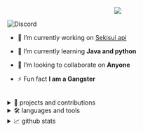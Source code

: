 <p align="center">

  <img src="https://readme-typing-svg.herokuapp.com/?lines=Hello+there,+I+am+Toxicity&center=true&width=380&height=45">

</p>

![Discord](https://discord.c99.nl/widget/theme-2/794558195921846292.png)

- 🔭 I’m currently working on [Sekisui api](https://api.sekisui.ml)

- 🌱 I’m currently learning **Java and python**

- 👯 I’m looking to collaborate on **Anyone**

- ⚡ Fun fact **I am a Gangster**
<br>

<details>
  
<summary>📡 projects and contributions</summary>
  
<h3>contributions and projects</h3>
  
[Sekisui api](https://api.sekisui.ml) this is my group's api I practically did everything but it has random output and image manipulation
 
[Alpha Cop](https://bit.ly/2Vf2SQh) alpha cop is created by my friend and I help him with some stuff on it
  <br>
  
  </details>






<details>
  
  <summary>🛠️ languages and tools</summary>

<h3 align="left">Languages and Tools:</h3>

<p align="center">

<img src="https://img.shields.io/badge/Node.JS-black?style=for-the-badge&logo=node.js" />

<img src="https://img.shields.io/badge/-HTML-black?style=for-the-badge&logo=HTML5" />

<img src="https://img.shields.io/badge/CSS-black?style=for-the-badge&logo=css3" />

<img src="https://img.shields.io/badge/Javascript-black?style=for-the-badge&logo=javascript" />
<img src="https://img.shields.io/badge/Font%20Awesome-black?style=for-the-badge&logo=Font%20Awesome" />
  <img src="https://img.shields.io/badge/replit-black?style=for-the-badge&logo=replit" />
  <img src="https://img.shields.io/badge/uptime%20robot-black?style=for-the-badge&logo=uptime%20robot" />
  <img src="https://img.shields.io/badge/android-black?style=for-the-badge&logo=android" />l
  </p>
  <br>
  </details>

<details>
  <summary>📈 github stats</summary>    
  
<h3>GitHub stats</h3>
 <img src="https://metrics.lecoq.io/Aarondevp?template=classic&config.timezone=America%2FJamaica" />


  <br/>
  </details>
